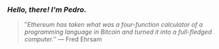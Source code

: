 ### *Hello, there! I'm Pedro.*
> ″*Ethereum has taken what was a four-function calculator of a programming language in Bitcoin and turned it into a full-fledged computer.*″
 — Fred Ehrsam
